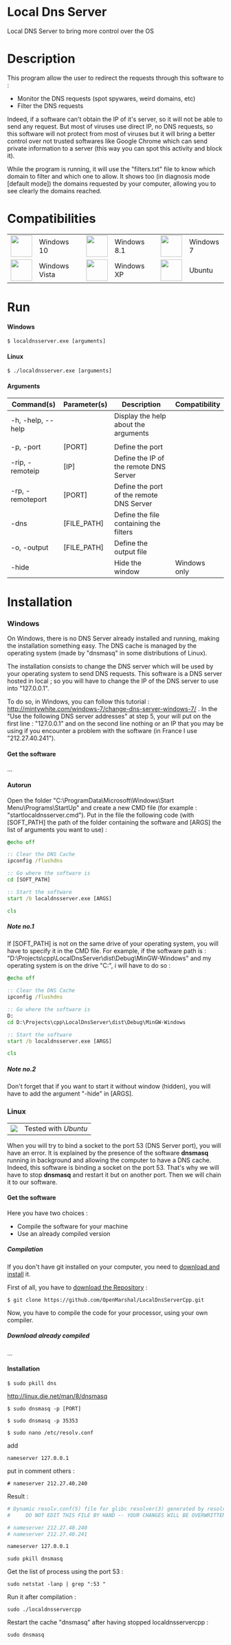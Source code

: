 # Local Dns Server

Local DNS Server to bring more control over the OS

# Description

This program allow the user to redirect the requests through this software to :
* Monitor the DNS requests (spot spywares, weird domains, etc)
* Filter the DNS requests

Indeed, if a software can't obtain the IP of it's server, so it will not be able to send any request. But most of viruses use direct IP, no DNS requests, so this software will not protect from most of viruses but it will bring a better control over not trusted softwares like Google Chrome which can send private information to a server (this way you can spot this activity and block it).

While the program is running, it will use the "filters.txt" file to know which domain to filter and which one to allow. It shows too (in diagnosis mode [default mode]) the domains requested by your computer, allowing you to see clearly the domains reached.

# Compatibilities


<table>
  <tbody>
    <tr>
      <td><img src="http://wctechblog.com/wp-content/uploads/2015/06/8461c40e-b054-491a-ba53-d0cd72cda3a3_7.png" width="50"></td>
      <td>Windows 10</td>
      <td></td>
      <td><img src="http://www.7tutorials.com/files/img/win8_icons/w8li1.png" width="50"></td>
      <td>Windows 8.1</td>
      <td></td>
      <td><img src="http://img02.deviantart.net/c862/i/2009/141/e/e/vista_orb_by_fediafedia.png" width="50"></td>
      <td>Windows 7</td>
    </tr>
    <tr>
      <td><img src="http://www.photoshop101.com/content_images/1/vista_orb/Greenorb.png" width="50"></td>
      <td>Windows Vista</td>
      <td></td>
      <td><img src="http://www.ezref.com/wp-content/uploads/Windows-XP-icon.png" width="50"></td>
      <td>Windows XP</td>
      <td></td>
      <td><img src="http://icons.iconarchive.com/icons/martz90/circle/48/ubuntu-icon.png" width="50"></td>
      <td>Ubuntu</td>
    </tr>
  </tbody>
</table>


# Run

#### Windows
```
$ localdnsserver.exe [arguments]
```
#### Linux
```
$ ./localdnsserver.exe [arguments]
```

#### Arguments
<table>
  <thead>
    <tr>
      <th>Command(s)</th>
      <th>Parameter(s)</th>
      <th>Description</th>
      <th>Compatibility</th>
    </tr>
  </thead>
  <tbody>
    <tr>
      <td>-h, -help, --help</td>
      <td></td>
      <td>Display the help about the arguments</td>
      <td></td>
    </tr>
    <tr>
      <td></td>
      <td></td>
      <td></td>
      <td></td>
    </tr>
    <tr>
      <td>-p, -port</td>
      <td>[PORT]</td>
      <td>Define the port</td>
      <td></td>
    </tr>
    <tr>
      <td>-rip, -remoteip</td>
      <td>[IP]</td>
      <td>Define the IP of the remote DNS Server</td>
      <td></td>
    </tr>
    <tr>
      <td>-rp, -remoteport</td>
      <td>[PORT]</td>
      <td>Define the port of the remote DNS Server</td>
      <td></td>
    </tr>
    <tr>
      <td>-dns</td>
      <td>[FILE_PATH]</td>
      <td>Define the file containing the filters</td>
      <td></td>
    </tr>
    <tr>
      <td>-o, -output</td>
      <td>[FILE_PATH]</td>
      <td>Define the output file</td>
      <td></td>
    </tr>
    <tr>
      <td>-hide</td>
      <td></td>
      <td>Hide the window</td>
      <td>Windows only</td>
    </tr>
  </tbody>
</table>


# Installation

### Windows

On Windows, there is no DNS Server already installed and running, making the
installation something easy.
The DNS cache is managed by the operating system (made by "dnsmasq" in some distributions of Linux).

The installation consists to change the DNS server which will be used by your operating system to send DNS requests.
This software is a DNS server hosted in local ; so you will have to change the IP of the DNS server to use into "127.0.0.1".

To do so, in Windows, you can follow this tutorial : http://mintywhite.com/windows-7/change-dns-server-windows-7/ .
In the "Use the following DNS server addresses" at step 5, your will put on the first line : "127.0.0.1" and on the second line nothing or an IP that you may be using if you encounter a problem with the software (in France I use "212.27.40.241").

#### Get the software

...

#### Autorun

Open the folder "C:\ProgramData\Microsoft\Windows\Start Menu\Programs\StartUp" and create a new CMD file (for example : "startlocaldnsserver.cmd").
Put in the file the following code (with [SOFT_PATH] the path of the folder containing the software and [ARGS] the list of arguments you want to use) :
```cmd
@echo off

:: Clear the DNS Cache
ipconfig /flushdns

:: Go where the software is
cd [SOFT_PATH]

:: Start the software
start /b localdnsserver.exe [ARGS]

cls
```

##### Note no.1
If [SOFT_PATH] is not on the same drive of your operating system, you will have to specify it in the CMD file.
For example, if the software path is : "D:\Projects\cpp\LocalDnsServer\dist\Debug\MinGW-Windows" and my operating system is on the drive "C:", i will have to do so :
```cmd
@echo off

:: Clear the DNS Cache
ipconfig /flushdns

:: Go where the software is
D:
cd D:\Projects\cpp\LocalDnsServer\dist\Debug\MinGW-Windows

:: Start the software
start /b localdnsserver.exe [ARGS]

cls
```

##### Note no.2
Don't forget that if you want to start it without window (hidden), you will have to add the argument "-hide" in [ARGS].

### Linux

<table>
  <tr>
    <td><img src="https://cdn0.iconfinder.com/data/icons/super-mono-basic/blue/information_basic_blue.png"></td>
    <td>Tested with <i>Ubuntu</i></td>
  </tr>
</table>

When you will try to bind a socket to the port 53 (DNS Server port), you will have an error. It is explained by the presence of the software <b>dnsmasq</b> running in background and allowing the computer to have a DNS cache. Indeed, this software is binding a socket on the port 53. That's why we will have to stop <b>dnsmasq</b> and restart it but on another port. Then we will chain it to our software.


#### Get the software

Here you have two choices :
 * Compile the software for your machine
 * Use an already compiled version

##### Compilation
If you don't have git installed on your computer, you need to [download and install](http://git-scm.com/download/linux) it.

First of all, you have to [download the Repository](https://git-scm.com/book/en/v2/Git-Basics-Getting-a-Git-Repository) :

```
$ git clone https://github.com/OpenMarshal/LocalDnsServerCpp.git
```
Now, you have to compile the code for your processor, using your own compiler.

##### Download already compiled

...

#### Installation

```
$ sudo pkill dns
```


http://linux.die.net/man/8/dnsmasq
```
$ sudo dnsmasq -p [PORT]
```
```
$ sudo dnsmasq -p 35353
```


```
$ sudo nano /etc/resolv.conf
```

add
```
nameserver 127.0.0.1
```
put in comment others :
```
# nameserver 212.27.40.240
```

Result :

```bash
# Dynamic resolv.conf(5) file for glibc resolver(3) generated by resolvconf(8)
#     DO NOT EDIT THIS FILE BY HAND -- YOUR CHANGES WILL BE OVERWRITTEN

# nameserver 212.27.40.240
# nameserver 212.27.40.241

nameserver 127.0.0.1
```

```
sudo pkill dnsmasq
```


Get the list of process using the port 53 :
```
sudo netstat -lanp | grep ":53 "
```

Run it after compilation :
```
sudo ./localdnsservercpp
```


Restart the cache "dnsmasq" after having stopped localdnsservercpp :
```
sudo dnsmasq
```


